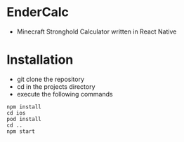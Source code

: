 # EnderCalc
- Minecraft Stronghold Calculator written in React Native

# Installation
- git clone the repository
- cd in the projects directory
- execute the following commands
```shell
npm install
cd ios
pod install
cd ..
npm start
```
